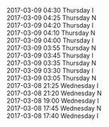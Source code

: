 2017-03-09 04:30 Thursday  I  
2017-03-09 04:25 Thursday  N  
2017-03-09 04:20 Thursday  I  
2017-03-09 04:10 Thursday  N  
2017-03-09 04:00 Thursday  I  
2017-03-09 03:55 Thursday  N  
2017-03-09 03:45 Thursday  I  
2017-03-09 03:35 Thursday  N  
2017-03-09 03:30 Thursday  I  
2017-03-09 03:05 Thursday  N  
2017-03-08 21:25 Wednesday  I  
2017-03-08 21:20 Wednesday  N  
2017-03-08 19:00 Wednesday  I  
2017-03-08 17:45 Wednesday  N  
2017-03-08 17:40 Wednesday  I  
